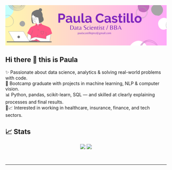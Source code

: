 <!--Banner-->
![paulicstj Banner Image](https://github.com/paulicstj/paulicstj/blob/main/Magenta%20Moderna%20Aula%20Virtual%20Google%20Classroom%20Header.png)


</div>


<!--Start Intro-->      
## Hi there 👋 this is Paula

✨ Passionate about data science, analytics & solving real-world problems with code.  
🧠 Bootcamp graduate with projects in machine learning, NLP & computer vision.  
📊 Python, pandas, scikit-learn, SQL — and skilled at clearly explaining processes and final results.  
🏥📈 Interested in working in healthcare, insurance, finance, and tech sectors.  

<!--End Intro-->


## 📈 Stats

<p align="center">

  <img width="48%" src="https://github-readme-stats.vercel.app/api?username=paulicstj&show_icons=true&theme=dracula" />
  <img width="48%" src="https://github-readme-streak-stats.herokuapp.com/?user=paulicstj&theme=dracula" />
</p>

<br>


-----
